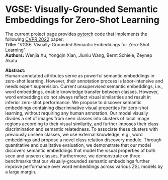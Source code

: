 # VGSE: Visually-Grounded Semantic Embeddings for Zero-Shot Learning

The current project page provides [pytorch](http://pytorch.org/) code that implements the following [CVPR 2022](https://cvpr2022.thecvf.com/) paper:   
**Title:**      "VGSE: Visually-Grounded Semantic Embeddings for Zero-Shot Learning"    
**Authors:**     Wenjia Xu, Yongqin Xian, Jiuniu Wang, Bernt Schiele, Zeynep Akata    

**Abstract:**  
Human-annotated attributes serve as powerful semantic embeddings in zero-shot learning. However, their annotation process is labor-intensive and needs expert supervision. Current unsupervised semantic embeddings, i.e., word embeddings, enable knowledge transfer between classes. However, word embeddings do not always reflect visual similarities and result in inferior zero-shot performance.
We propose to discover semantic embeddings containing discriminative visual properties for zero-shot learning, without requiring any human annotation. Our model visually divides a set of images from seen classes into clusters of local image regions according to their visual similarity, and further imposes their class discrimination and semantic relatedness.
To associate these clusters with previously unseen classes, we use external knowledge, e.g., word embeddings and propose a novel class relation discovery module. Through quantitative and qualitative evaluation, we demonstrate that our model discovers semantic embeddings that model the visual properties of both seen and unseen classes. Furthermore, we demonstrate on three benchmarks that our visually-grounded semantic embeddings further improve performance over word embeddings across various ZSL models by a large margin.
